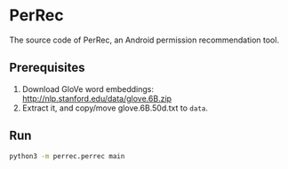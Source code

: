 # PerRec

The source code of PerRec, an Android permission recommendation tool.

## Prerequisites

1. Download GloVe word embeddings: http://nlp.stanford.edu/data/glove.6B.zip
2. Extract it, and copy/move glove.6B.50d.txt to `data`.

## Run

```bash
python3 -m perrec.perrec main
```